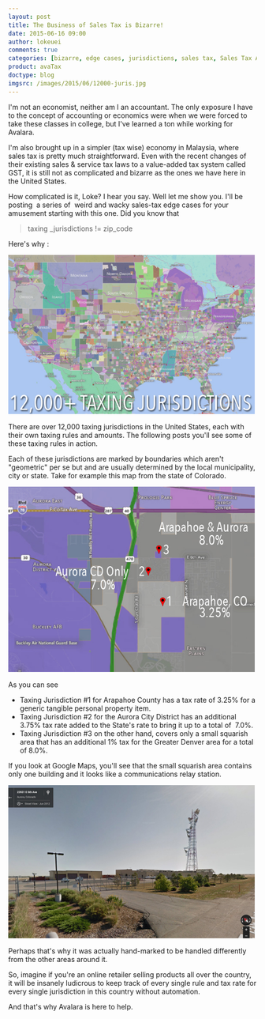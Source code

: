 ```yaml
---
layout: post
title: The Business of Sales Tax is Bizarre!
date: 2015-06-16 09:00
author: lokeuei
comments: true
categories: [bizarre, edge cases, jurisdictions, sales tax, Sales Tax APIs, weird]
product: avaTax
doctype: blog
imgsrc: /images/2015/06/12000-juris.jpg
---
```

I'm not an economist, neither am I an accountant. The only exposure I have to the concept of accounting or economics were when we were forced to take these classes in college, but I've learned a ton while working for Avalara.

I'm also brought up in a simpler (tax wise) economy in Malaysia, where sales tax is pretty much straightforward. Even with the recent changes of their existing sales &amp; service tax laws to a value-added tax system called GST, it is still not as complicated and bizarre as the ones we have here in the United States.

How complicated is it, Loke? I hear you say. Well let me show you. I'll be posting  a series of  weird and wacky sales-tax edge cases for your amusement starting with this one. Did you know that
<blockquote>taxing _jurisdictions != zip_code</blockquote>
Here's why :

<a href="/images/2015/06/12000-juris.jpg"><img src="/images/2015/06/12000-juris.jpg" alt="12000+ jurisdictions" width="500" /></a>

There are over 12,000 taxing jurisdictions in the United States, each with their own taxing rules and amounts. The following posts you'll see some of these taxing rules in action.

Each of these jurisdictions are marked by boundaries which aren't "geometric" per se but and are usually determined by the local municipality, city or state. Take for example this map from the state of Colorado.


<a href="/images/2015/06/jurisdictions1.jpg"><img src="/images/2015/06/jurisdictions1.jpg" alt="jurisdictions" width="500" /></a>

As you can see
<ul>
	<li>Taxing Jurisdiction #1 for Arapahoe County has a tax rate of 3.25% for a generic tangible personal property item.</li>
	<li>Taxing Jurisdiction #2 for the Aurora City District has an additional 3.75% tax rate added to the State's rate to bring it up to a total of  7.0%.</li>
	<li>Taxing Jurisdiction #3 on the other hand, covers only a small squarish area that has an additional 1% tax for the Greater Denver area for a total of 8.0%.</li>
</ul>
If you look at Google Maps, you'll see that the small squarish area contains only one building and it looks like a communications relay station.

<a href="/images/2015/06/arapahoe.jpg"><img src="/images/2015/06/arapahoe.jpg" alt="arapahoe" width="500" /></a>

Perhaps that's why it was actually hand-marked to be handled differently from the other areas around it.

So, imagine if you're an online retailer selling products all over the country, it will be insanely ludicrous to keep track of every single rule and tax rate for every single jurisdiction in this country without automation.

And that's why Avalara is here to help.
